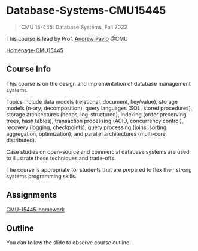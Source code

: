 # Database-Systems-CMU15445

>CMU 15-445: Database Systems, Fall 2022

This course is lead by Prof. [Andrew Pavlo](https://www.cs.cmu.edu/~pavlo/) @CMU

[Homepage-CMU15445](https://15445.courses.cs.cmu.edu/fall2022/)

## Course Info

This course is on the design and implementation of database management systems. 

Topics include data models (relational, document, key/value), storage models (n-ary, decomposition), query languages (SQL, stored procedures), storage architectures (heaps, log-structured), indexing (order preserving trees, hash tables), transaction processing (ACID, concurrency control), recovery (logging, checkpoints), query processing (joins, sorting, aggregation, optimization), and parallel architectures (multi-core, distributed). 

Case studies on open-source and commercial database systems are used to illustrate these techniques and trade-offs. 

The course is appropriate for students that are prepared to flex their strong systems programming skills.

## Assignments

[CMU-15445-homework](https://15445.courses.cs.cmu.edu/fall2022/assignments.html)

## Outline

You can follow the slide to observe course outline.
